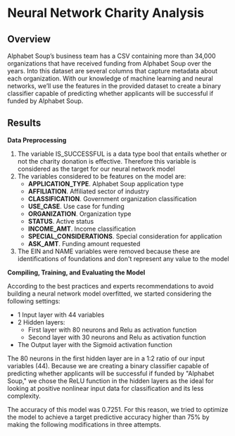 # Neural Network Charity Analysis

## Overview
Alphabet Soup’s business team has a CSV containing more than 34,000 organizations that have received funding from Alphabet Soup over the years. Into this dataset are several columns that capture metadata about each organization. With our knowledge of machine learning and neural networks, we’ll use the features in the provided dataset to create a binary classifier capable of predicting whether applicants will be successful if funded by Alphabet Soup.

## Results
**Data Preprocessing**

1. The variable IS_SUCCESSFUL is a data type bool that entails whether or not the charity donation is effective. Therefore this variable is considered as the target for our neural network model
2. The variables considered to be features on the model are:
   - **APPLICATION_TYPE**. Alphabet Soup application type
   - **AFFILIATION**. Affiliated sector of industry
   - **CLASSIFICATION**. Government organization classification
   - **USE_CASE**. Use case for funding
   - **ORGANIZATION**. Organization type
   - **STATUS**. Active status
   - **INCOME_AMT**. Income classification
   - **SPECIAL_CONSIDERATIONS**. Special consideration for application
   - **ASK_AMT**. Funding amount requested
4. The EIN and NAME variables were removed because these are identifications of foundations and don't represent any value to the model

**Compiling, Training, and Evaluating the Model**

According to the best practices and experts recommendations to avoid building a neural network model overfitted, we started considering the following settings:
- 1 Input layer with 44 variables
- 2 Hidden layers:
   - First layer with 80 neurons and Relu as activation function
   - Second layer with 30 neurons and Relu as activation function
- The Output layer with the Sigmoid activation function

The 80 neurons in the first hidden layer are in a 1:2 ratio of our input variables (44). Because we are creating a binary classifier capable of predicting whether applicants will be successful if funded by "Alphabet Soup," we chose the ReLU function in the hidden layers as the ideal for looking at positive nonlinear input data for classification and its less complexity.

The accuracy of this model was 0.7251. For this reason, we tried to optimize the model to achieve a target predictive accuracy higher than 75% by making the following modifications in three attempts.

